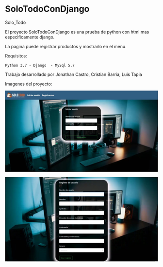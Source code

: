 # SoloTodoConDjango

Solo_Todo

El proyecto SoloTodoConDjango es una prueba de python con html mas especificamente django.

La pagina puede registrar productos y mostrarlo en el menu.

Requisitos:

    Python 3.7 - Django  - MySql 5.7


Trabajo desarrollado por Jonathan Castro, Cristian Barria, Luis Tapia

Imagenes del proyecto:

![Imagen login](https://github.com/JonaMilla/SoloTodoConDjango/blob/master/img/Login.jpg?raw=true "Login")




![Imagen login](https://github.com/JonaMilla/SoloTodoConDjango/blob/master/img/Registro.jpg?raw=true "Login")

